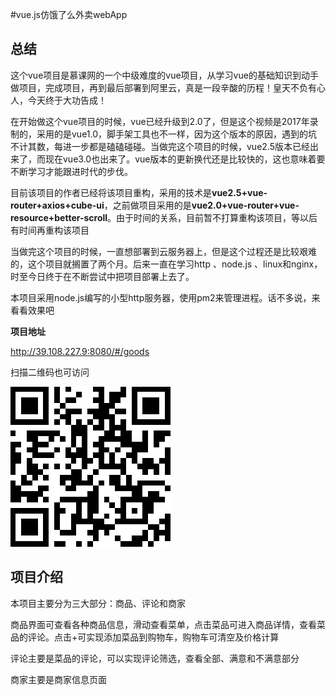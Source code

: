 #vue.js仿饿了么外卖webApp

## 总结

​	这个vue项目是慕课网的一个中级难度的vue项目，从学习vue的基础知识到动手做项目，完成项目，再到最后部署到阿里云，真是一段辛酸的历程！皇天不负有心人，今天终于大功告成！

​	在开始做这个vue项目的时候，vue已经升级到2.0了，但是这个视频是2017年录制的，采用的是vue1.0，脚手架工具也不一样，因为这个版本的原因，遇到的坑不计其数，每进一步都是磕磕碰碰。当做完这个项目的时候，vue2.5版本已经出来了，而现在vue3.0也出来了。vue版本的更新换代还是比较快的，这也意味着要不断学习才能跟进时代的步伐。

​	目前该项目的作者已经将该项目重构，采用的技术是**vue2.5+vue-router+axios+cube-ui**，之前做项目采用的是**vue2.0+vue-router+vue-resource+better-scroll**。由于时间的关系，目前暂不打算重构该项目，等以后有时间再重构该项目

​	当做完这个项目的时候，一直想部署到云服务器上，但是这个过程还是比较艰难的，这个项目就搁置了两个月。后来一直在学习http 、node.js 、linux和nginx，时至今日终于在不断尝试中把项目部署上去了。

​	本项目采用node.js编写的小型http服务器，使用pm2来管理进程。话不多说，来看看效果吧

**项目地址**

<http://39.108.227.9:8080/#/goods> 

扫描二维码也可访问

![1](./src/assets/1.png)







## 项目介绍

本项目主要分为三大部分：商品、评论和商家

商品界面可查看各种商品信息，滑动查看菜单，点击菜品可进入商品详情，查看菜品的评论。点击+可实现添加菜品到购物车，购物车可清空及价格计算

评论主要是菜品的评论，可以实现评论筛选，查看全部、满意和不满意部分

商家主要是商家信息页面




